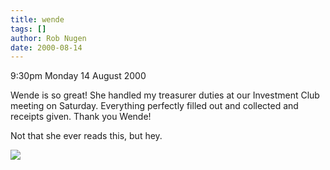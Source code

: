 ```yaml
---
title: wende
tags: []
author: Rob Nugen
date: 2000-08-14
---
```


<p class=date>9:30pm Monday 14 August 2000

<p>Wende is so great!  She handled my treasurer duties at our Investment
Club meeting on Saturday.  Everything perfectly filled out and collected and
receipts given.  Thank you Wende!

<p>Not that she ever reads this, but hey.

<p><img src="/images/rob/wL-ROB.gif">

